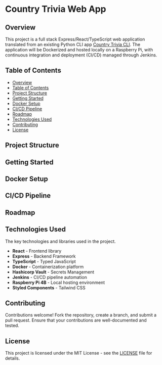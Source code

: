 # **Country Trivia Web App**

## **Overview**

This project is a full stack Express/React/TypeScript web application translated from an existing Python CLI app [Country Trivia CLI](https://github.com/rajivghandi767/country-trivia). The application will be Dockerized and hosted locally on a Raspberry Pi, with continuous integration and deployment (CI/CD) managed through Jenkins.

## **Table of Contents**

- [Overview](#overview)
- [Table of Contents](#table-of-contents)
- [Project Structure](#project-structure)
- [Getting Started](#getting-started)
- [Docker Setup](#docker-setup)
- [CI/CD Pipeline](#cicd-pipeline)
- [Roadmap](#roadmap)
- [Technologies Used](#technologies-used)
- [Contributing](#contributing)
- [License](#license)

## **Project Structure**

## **Getting Started**

## **Docker Setup**

## **CI/CD Pipeline**

## **Roadmap**

## **Technologies Used**

The key technologies and libraries used in the project.

- **React** - Frontend library
- **Express** - Backend Framework
- **TypeScript** - Typed JavaScript
- **Docker** - Containerization platform
- **Hashicorp Vault** - Secrets Management
- **Jenkins** - CI/CD pipeline automation
- **Raspberry Pi 4B** - Local hosting environment
- **Styled Components** - Tailwind CSS

## **Contributing**

Contributions welcome! Fork the repository, create a branch, and submit a pull request. Ensure that your contributions are well-documented and tested.

## **License**

This project is licensed under the MIT License - see the [LICENSE](LICENSE) file for details.
